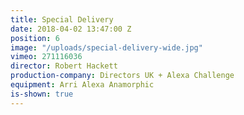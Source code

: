 ```yaml
---
title: Special Delivery
date: 2018-04-02 13:47:00 Z
position: 6
image: "/uploads/special-delivery-wide.jpg"
vimeo: 271116036
director: Robert Hackett
production-company: Directors UK + Alexa Challenge
equipment: Arri Alexa Anamorphic
is-shown: true
---
```


